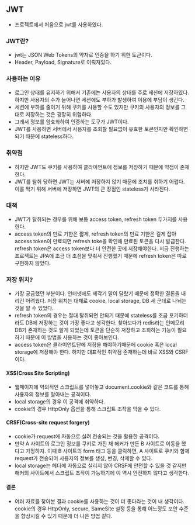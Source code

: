 ## JWT
- 프로젝트에서 처음으로 jwt를 사용하였다.

### JWT란?
- jwt는 JSON Web Tokens의 약자로 인증을 하기 위한 토큰이다.
- Header, Payload, Signature로 이뤄져있다.

### 사용하는 이유
- 로그인 상태를 유지하기 위해서 기존에는 사용자의 상태를 주로 세션에 저장하였다. 하지만 사용자의 수가 늘어나면 세션에도 부하가 발생하여 이용에 부담이 생긴다.
- 세션에 부하를 줄이기 위해 쿠키를 사용할 수도 있지만 쿠키의 사용자의 정보를 그대로 저장하는 것은 굉장히 위험하다.
- 그래서 정보를 암호화하여 인증하는 도구가 JWT이다.
- JWT를 사용하면 서버에서 사용자를 조회할 필요없이 유효한 토큰인지만 확인하면 되기 때문에 stateless하다.

### 취약점
- 하지만 JWT도 쿠키를 사용하여 클라이언트에 정보를 저장하기 때문에 약점이 존재한다.
- JWT를 탈취 당하면 JWT는 서버에 저장하지 않기 때문에 조치를 취하기 어렵다. 이를 막기 위해 서버에 저장하면 JWT의 큰 장점인 stateless가 사라진다.

### 대책
- JWT가 탈취되는 경우를 위해 보통 access token, refresh token 두가지를 사용한다.
- access token의 만료 기한은 짧게, refresh token의 만료 기한은 길게 잡아 access token이 만료되면 refresh toke을 확인해 만료된 토큰을 다시 발급한다. refresh token은 access token보다 더 안전한 곳에 저장해야한다. 지금 진행하는 프로젝트는 JPA에 조금 더 초점을 맞춰서 진행했기 때문에 refresh token은 따로 구현하지 않았다.

### 저장 위치?
- 가장 궁금했던 부분이다. 인터넷에도 제각기 말이 달랐기 때문에 정확한 결론을 내리긴 어려웠다. 저장 위치는 대체로 cookie, local storage, DB 세 군데로 나뉘는 것을 알 수 있었다.
- refresh token의 경우는 절대 탈취되면 안되기 때문에 stateless를 조금 포기하더라도 DB에 저장하는 것이 가장 좋다고 생각한다. 찾아보다가 redis라는 인메모리 DB가 존재하는 것도 알게 되었는데 토큰을 단순히 저장하고 조회하는 기능이 필요하기 때문에 이 방법을 사용하는 것이 좋아보인다.
- access token은 클라이언트단에 저장을 해야하기때문에 cookie 혹은 local storage에 저장해야 한다. 하지만 대표적인 취약점 존재하는데 바로 XSS와 CSRF이다.
#### XSS(Cross Site Scripting)
- 웹페이지에 악의적인 스크립트를 넣어놓고 document.cookie와 같은 코드를 통해 사용자의 정보를 알아내는 공격이다.
- local storage의 경우 이 공격에 취약하다.
- cookie의 경우 HttpOnly 옵션을 통해 스크립트 조작을 막을 수 있다.
#### CRSF(Cross-site request forgery)
- cookie가 request에 자동으로 실려 전송되는 것을 활용한 공격이다.
- 만약 A 사이트의 로그인 정보를 쿠키로 가진 채 해커가 만든 B 사이트로 이동을 했다고 가정하자. 이때 B 사이트의 form 태그 등을 클릭하면, A 사이트로 쿠키와 함께 request가 전송되어 사용자의 정보를 생성, 변경, 삭제할 수 있다.
- local storage는 헤더에 자동으로 실리지 않아 CRSF에 안전할 수 있을 것 같지만 해커의 사이트에서 스크립트 조작이 가능하기에 이 역시 안전하지 않다고 생각한다.
#### 결론
- 여러 자료를 찾아본 결과 cookie를 사용하는 것이 더 좋다라는 것이 내 생각이다. cookie의 경우 HttpOnly, secure, SameSite 설정 등을 통해 어느정도 보안 수준을 향상시킬 수 있기 때문에 더 나은 방법 같다.
